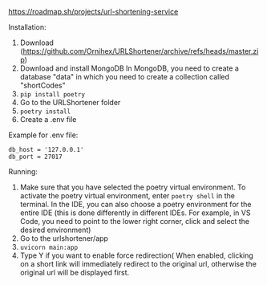 https://roadmap.sh/projects/url-shortening-service

Installation:
 1) Download (https://github.com/Ornihex/URLShortener/archive/refs/heads/master.zip)
 2) Download and install MongoDB
    In MongoDB, you need to create a database "data" in which you need to create a collection called "shortCodes"
 3) `pip install poetry`
 4) Go to the URLShortener folder
 5) `poetry install`
 6) Create a .env file

Example for .env file:
  ```
  db_host = '127.0.0.1'
  db_port = 27017
  ```

Running:
  1) Make sure that you have selected the poetry virtual environment.
     To activate the poetry virtual environment, enter `poetry shell` in the terminal.
     In the IDE, you can also choose a poetry environment for the entire IDE (this is done differently in different IDEs.
     For example, in VS Code, you need to point to the lower right corner, click and select the desired environment)
 3) Go to the urlshortener/app
 4) `uvicorn main:app`
 5) Type Y if you want to enable force redirection(
    When enabled, clicking on a short link will immediately redirect to the original url,
    otherwise the original url will be displayed first.

